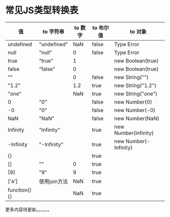 # 常见JS类型转换表
值|to 字符串|to 数字|to 布尔值|to 对象
-|-|-|-|-
undefined|"undefined"|NaN|false|Type Error
null|"null"|0|false|Type Error
true|"true"|1||new Boolean(true)
false|"false"|0||new Boolean(true)
""||0|false|new String("")
"1.2"||1.2|true|new String("1.2")
"one"||NaN|true|new String("one")
0|"0"||false|new Number(0)
-0|"0"||false|new Number(-0)
NaN|"NaN"||false|new Number(NaN)
Infinity|"Infinity"||true|new Number(Infinity)
-Infinity|"-Infinity"||true|new Number(-Infinity)
{}|||true|
[]|""|0|true|
[9]|"9"|9|true|
['a']|使用join方法|NaN|true
function(){}||NaN|true


更多内容待更新。。。。。。